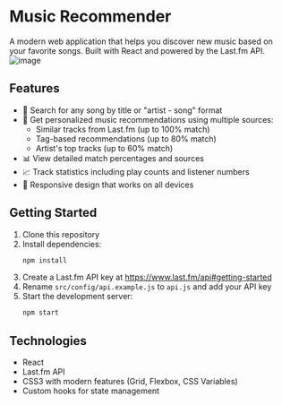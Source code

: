 # Music Recommender

A modern web application that helps you discover new music based on your favorite songs. Built with React and powered by the Last.fm API.
![image](https://github.com/user-attachments/assets/a4f9f460-e9c8-41e9-aeef-bdc34fb2b671)

## Features

- 🎵 Search for any song by title or "artist - song" format
- 🎯 Get personalized music recommendations using multiple sources:
  - Similar tracks from Last.fm (up to 100% match)
  - Tag-based recommendations (up to 80% match)
  - Artist's top tracks (up to 60% match)
- 📊 View detailed match percentages and sources
- 📈 Track statistics including play counts and listener numbers
- 📱 Responsive design that works on all devices

## Getting Started

1. Clone this repository
2. Install dependencies:
   ```bash
   npm install
   ```
3. Create a Last.fm API key at https://www.last.fm/api#getting-started
4. Rename `src/config/api.example.js` to `api.js` and add your API key
5. Start the development server:
   ```bash
   npm start
   ```

## Technologies

- React
- Last.fm API
- CSS3 with modern features (Grid, Flexbox, CSS Variables)
- Custom hooks for state management
